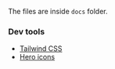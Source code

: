 The files are inside `docs` folder.

### Dev tools

- [Tailwind CSS](https://tailwindcss.com)
- [Hero icons](https://heroicons.com/)
